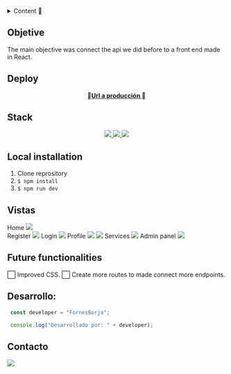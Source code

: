 <details>
  <summary>Content 📝</summary>
  <ol>
    <li><a href="#objetive">Objective</a></li>
    <li><a href="#deploy">Deploy</a></li>
    <li><a href="#stack">Stack</a></li>
    <li><a href="#local-installation">Installation</a></li>
    <li><a href="#vistas">Vistas</a></li>
    <li><a href="#futuras-funcionalidades">Futuras funcionalidades</a></li>
    <li><a href="#desarrollo">Desarrollo</a></li>

  </ol>
</details>

## Objetive
The main objective was connect the api we did before to a front end made in React.
  
## Deploy 
<div align="center">
    🚀<a href="https://tattoo-studio-frontend.zeabur.app"><strong>Url a producción </strong></a>🚀
</div>

## Stack
<div align="center">
<a href="https://www.reactjs.com/">
    <img src= "https://img.shields.io/badge/React-20232A?style=for-the-badge&logo=react&logoColor=61DAFB"/>
</a>
<a href="https://developer.mozilla.org/es/docs/Web/JavaScript">
    <img src= "https://img.shields.io/badge/javascipt-EFD81D?style=for-the-badge&logo=javascript&logoColor=black"/>
</a>
 <img src= "https://img.shields.io/badge/Vite-B73BFE?style=for-the-badge&logo=vite&logoColor=FFD62E"/> 

 </div>

## Local installation
1. Clone reprository
2. ` $ npm install `
3. ``` $ npm run dev ```

## Vistas
Home
<img src="https://i.gyazo.com/c8ff09eddb51ef0fb3c8793cd1907345.jpg">  
Register
<img src="https://i.gyazo.com/ab7309875bbbc5508e44dac2815302d6.png">
Login
<img src="https://i.gyazo.com/95ea13453c49dd832542a5abd8ee2e17.png">
Profile
<img src="https://i.gyazo.com/1dc939b8bd41ee98dae2dbb6317dfac8.png">
<img src="https://i.gyazo.com/07ed267ad2dbdb4d6f4e31a054549ecd.png">
Services
<img src="https://i.gyazo.com/da36d9757107879af0c5c1d308e26bf8.png)">
Admin panel
<img src="https://i.gyazo.com/66f104fae792dc0254c7192f8d94fb15.png">

## Future functionalities
⬜ Improved CSS.
⬜ Create more routes to made connect more endpoints.  

## Desarrollo:

``` js
 const developer = "FornesBorja";

 console.log("Desarrollado por: " + developer);
```  

## Contacto

<a href="https://www.linkedin.com/in/fornesb/" target="_blank"><img src="https://img.shields.io/badge/-LinkedIn-%230077B5?style=for-the-badge&logo=linkedin&logoColor=white" target="_blank"></a> 

